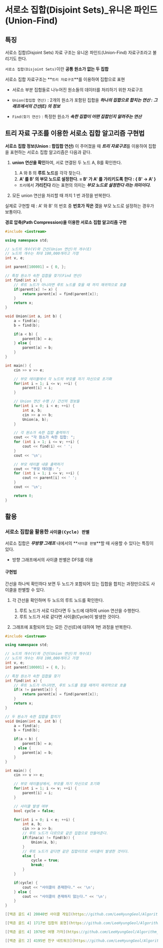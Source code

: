 # 서로소 집합(Disjoint Sets)_유니온 파인드(Union-Find)

## 특징

서로소 집합(Disjoint Sets) 자료 구조는 유니온 파인드(Union-Find) 자료구조라고 불리기도 한다.

`서로소 집합(Disjoint Sets)`이란 **공통 원소가 없는 두 집합**

서로소 집합 자료구조는 **`트리 자료구조`**를 이용하여 집합으로 표현

* 서로소 부분 집합들로 나누어진 원소들의 데이터를 처리하기 위한 자료구조

* `Union(합집합 연산)` : 2개의 원소가 포함된 집합을 ***하나의 집합으로 합치는 연산 : 그래프에서의 간선(E) 의 정보***

* `Find(찾기 연산)` : 특정한 원소가 ***속한 집합이 어떤 집합인지 알려주는 연산***

## 트리 자료 구조를 이용한 서로소 집합 알고리즘 구현법

**서로소 집합 정보(Union : 합집합 연산)** 이 주어졌을 때 ***트리 자료구조***를 이용하여 집합을 표현하는 서로소 집합 알고리즘은 다음과 같다.

1. **union 연산을 확인**하여, 서로 연결된 두 노드 A, B를 확인한다.
   1. A 와 B 의 **루트 노드**를 각각 찾는다.
   2. **A' 를 B' 의 부모 노드로 설정한다. = B' 가 A' 를 가리키도록 한다 : { B' -> A' }**
    - `트리`에서 **가리킨다** 라는 표현의 의미는 ***부모 노드로 설정한다 라는 의미이다.***

2. 모든 union 연산을 처리할 때 까지 1 번 과정을 반복한다.

실제로 구현할 때 : A' 와 B' 의 번호 중 **번호가 작은 것**을 부모 노드로 설정하는 경우가 보통이다.

**경로 압축(Path Compression)을 이용한 서로소 집합 알고리즘 구현**

```c++
#include <iostream>

using namespace std;

// 노드의 개수(V)와 간선(Union 연산)의 개수(E)
// 노드의 개수는 최대 100,000개라고 가정
int v, e;

int parent[100001] = { 0, };

// 특정 원소가 속한 집합을 찾기(Find 연산)
int find(int x) {
    // 루트 노드가 아니라면 루트 노드를 찾을 때 까지 재귀적으로 호출
    if(parent[x] != x) {
        return parent[x] = find(parent[x]);
    }
    return x;
}

void Union(int a, int b) {
    a = find(a);
    b = find(b);

    if(a < b) {
        parent[b] = a;
    } else {
        parent[a] = b;
    }
}

int main() {
    cin >> v >> e;

    // 부모 테이블에서 각 노드의 부모를 자기 자신으로 초기화 
    for(int i = 1; i <= v; ++i) {
        parent[i] = i;
    }

    // Union 연산 수행 // 간선의 정보들
    for(int i = 0; i < e; ++i) {
        int a, b;
        cin >> a >> b;
        Union(a, b);
    }

    // 각 원소가 속한 집합 출력하기
    cout << "각 원소가 속한 집합: ";
    for (int i = 1; i <= v; ++i) {
        cout << find(i) << ' ';
    }
    cout << '\n';

    // 부모 테이블 내용 출력하기
    cout << "부모 테이블: ";
    for (int i = 1; i <= v; ++i) {
        cout << parent[i] << ' ';
    }
    cout << '\n';

    return 0;
}
```
## 활용

### 서로소 집합을 활용한 `사이클(Cycle) 판별`

서로소 집합은 ***무방향 그래프*** 내에서의 **`사이클 판별`**할 때 사용할 수 있다는 특징이 있다.

* 방향 그래프에서의 사이클 판별은 DFS를 이용

#### 구현법

간선을 하나씩 확인하다 보면 두 노드가 포함되어 있는 집합을 합치는 과정만으로도 사이클을 판별할 수 있다.

1. 각 간선을 확인하며 두 노드의 루트 노드를 확인한다.
   1. 루트 노드가 서로 다르다면 두 노드에 대하여 union 연산을 수행한다.
   2. 루트 노드가 서로 같다면 사이클(Cycle)이 발생한 것이다.

2. 그래프에 포함되어 있는 모든 간선(E)에 대하여 1번 과정을 반복한다.

```c++
#include <iostream>

using namespace std;

// 노드의 개수(V)와 간선(Union 연산)의 개수(E)
// 노드의 개수는 최대 100,000개라고 가정
int v, e;
int parent[100001] = { 0, };

// 특정 원소가 속한 집합을 찾기
int find(int x) {
    // 루트 노드가 아니라면, 루트 노드를 찾을 때까지 재귀적으로 호출
    if(x != parent[x]) {
        return parent[x] = find(parent[x]);
    }
    return x;
}

// 두 원소가 속한 집합을 합치기
void Union(int a, int b) {
    a = find(a);
    b = find(b);

    if(a < b) {
        parent[b] = a;
    } else {
        parent[a] = b;
    }
}

int main() {
    cin >> v >> e;

    // 부모 테이블상에서, 부모를 자기 자신으로 초기화
    for(int i = 1; i <= v; ++i) {
        parent[i] = i;
    }

    // 사이클 발생 여부
    bool cycle = false;

    for(int i = 0; i < e; ++i) {
        int a, b;
        cin >> a >> b;
        // 루트 노드가 다르므로 같은 집합으로 만들어준다. 
        if(fina(a) != find(b)) {
            Union(a, b);
        }
        // 루트 노드가 같다면 같은 집합이므로 사이클이 발생한 것이다. 
        else {
            cycle = true;
            break;
        }
    }

    if(cycle) {
        cout << "사이클이 존재한다." << '\n'; 
    } else {
        cout << "사이클이 존재하지 않는다." << '\n';
    }
}

[[백준 골드 4] 20040번 사이클 게임](https://github.com/LeeHyungGeol/Algorithm_BaekJoon/blob/master/%EB%B0%B1%EC%A4%80_if%EB%AC%B8/%5B%EB%B0%B1%EC%A4%80%20%EA%B3%A8%EB%93%9C%204%5D%2020040%EB%B2%88.cpp)

[[백준 골드 4] 1717번 집합의 표현](https://github.com/LeeHyungGeol/Algorithm_BaekJoon/blob/master/%EB%B0%B1%EC%A4%80_if%EB%AC%B8/%EC%9C%A0%EB%8B%88%EC%98%A8%20%ED%8C%8C%EC%9D%B8%EB%93%9C_%EC%A7%91%ED%95%A9%EC%9D%98%ED%91%9C%ED%98%84(1717%EB%B2%88).cpp)

[[백준 골드 4] 1976번 여행 가자](https://github.com/LeeHyungGeol/Algorithm_BaekJoon/blob/master/%EB%B0%B1%EC%A4%80_if%EB%AC%B8/%EC%9C%A0%EB%8B%88%EC%98%A8%20%ED%8C%8C%EC%9D%B8%EB%93%9C_%EC%97%AC%ED%96%89%20%EA%B0%80%EC%9E%90(1976%EB%B2%88).cpp)

[[백준 골드 2] 4195번 친구 네트워크](https://github.com/LeeHyungGeol/Algorithm_BaekJoon/blob/master/%EB%B0%B1%EC%A4%80_if%EB%AC%B8/%EC%9C%A0%EB%8B%88%EC%98%A8%20%ED%8C%8C%EC%9D%B8%EB%93%9C_%EC%B9%9C%EA%B5%AC%20%EB%84%A4%ED%8A%B8%EC%9B%8C%ED%81%AC(4195%EB%B2%88).cpp)
```






